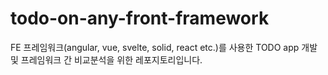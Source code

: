 # todo-on-any-front-framework
FE 프레임워크(angular, vue, svelte, solid, react etc.)를 사용한 TODO app 개발 및 프레임워크 간 비교분석을 위한 레포지토리입니다.
